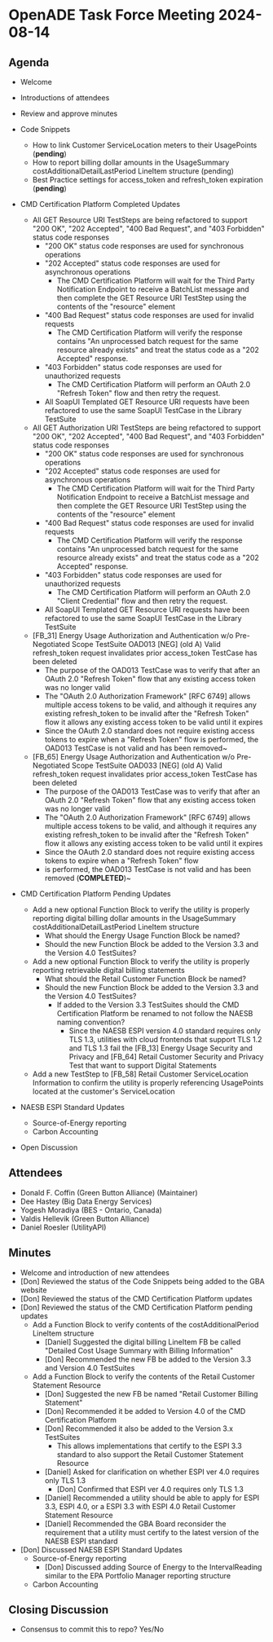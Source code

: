 # OpenADE Task Force Meeting 2024-08-14

## Agenda
* Welcome
* Introductions of attendees
* Review and approve minutes


* Code Snippets
    * How to link Customer ServiceLocation meters to their UsagePoints (**pending**)
    * How to report billing dollar amounts in the UsageSummary costAdditionalDetailLastPeriod LineItem structure 
      (pending)
    * Best Practice settings for access_token and refresh_token expiration (**pending**)


* CMD Certification Platform Completed Updates
    * All GET Resource URI TestSteps are being refactored to support "200 OK", "202 Accepted", "400 Bad Request", 
      and "403 Forbidden" 
      status code responses
        * "200 OK" status code responses are used for synchronous operations
        * "202 Accepted" status code responses are used for asynchronous operations
            * The CMD Certification Platform will wait for the Third Party Notification Endpoint to receive a BatchList 
              message and then complete the GET Resource URI TestStep using the contents of the "resource" element
        * "400 Bad Request" status code responses are used for invalid requests
            * The CMD Certification Platform will verify the response contains "An unprocessed batch request for the 
              same resource already exists" and treat the status code as a "202 Accepted" response.
        * "403 Forbidden" status code responses are used for unauthorized requests
            * The CMD Certification Platform will perform an OAuth 2.0 "Refresh Token" flow and then retry the request. 
        * All SoapUI Templated GET Resource URI requests have been refactored to use the same SoapUI TestCase in the 
          Library TestSuite 
  * All GET Authorization URI TestSteps are being refactored to support "200 OK", "202 Accepted", "400 Bad Request",
    and "403 Forbidden"
    status code responses
      * "200 OK" status code responses are used for synchronous operations
      * "202 Accepted" status code responses are used for asynchronous operations
          * The CMD Certification Platform will wait for the Third Party Notification Endpoint to receive a BatchList
            message and then complete the GET Resource URI TestStep using the contents of the "resource" element
      * "400 Bad Request" status code responses are used for invalid requests
          * The CMD Certification Platform will verify the response contains "An unprocessed batch request for the
            same resource already exists" and treat the status code as a "202 Accepted" response.
      * "403 Forbidden" status code responses are used for unauthorized requests
          * The CMD Certification Platform will perform an OAuth 2.0 "Client Credential" flow and then retry the 
            request.
      * All SoapUI Templated GET Resource URI requests have been refactored to use the same SoapUI TestCase in the
        Library TestSuite
  *  [FB_31] Energy Usage Authorization and Authentication w/o Pre-Negotiated Scope TestSuite OAD013 [NEG]
     (old A) Valid refresh_token request invalidates prior access_token TestCase has been deleted
      * The purpose of the OAD013 TestCase was to verify that after an OAuth 2.0 "Refresh Token" flow that any 
        existing access token was no longer valid
      * The "OAuth 2.0 Authorization Framework" [RFC 6749] allows multiple access tokens to be valid, and although 
        it requires any existing refresh_token to be invalid after the "Refresh Token" flow it allows any existing 
        access token to be valid until it expires
      * Since the OAuth 2.0 standard does not require existing access tokens to expire when a "Refresh Token" flow 
        is performed, the OAD013 TestCase is not valid and has been removed~
  *  [FB_65] Energy Usage Authorization and Authentication w/o Pre-Negotiated Scope TestSuite OAD033 [NEG]
     (old A) Valid refresh_token request invalidates prior access_token TestCase has been deleted
      * The purpose of the OAD013 TestCase was to verify that after an OAuth 2.0 "Refresh Token" flow that any
        existing access token was no longer valid
      * The "OAuth 2.0 Authorization Framework" [RFC 6749] allows multiple access tokens to be valid, and although
        it requires any existing refresh_token to be invalid after the "Refresh Token" flow it allows any existing
        access token to be valid until it expires
      * Since the OAuth 2.0 standard does not require existing access tokens to expire when a "Refresh Token" flow 
      * is performed, the OAD013 TestCase is not valid and has been removed (**COMPLETED**)~ 


* CMD Certification Platform Pending Updates 
  * Add a new optional Function Block to verify the utility is properly reporting digital billing dollar amounts 
    in the UsageSummary costAdditionalDetailLastPeriod LineItem structure
      * What should the Energy Usage Function Block be named? 
      * Should the new Function Block be added to the Version 3.3 and the Version 4.0 TestSuites?
  * Add a new optional Function Block to verify the utility is properly reporting retrievable digital billing 
    statements
      * What should the Retail Customer Function Block be named?
      * Should the new Function Block be added to the Version 3.3 and the Version 4.0 TestSuites?
          * If added to the Version 3.3 TestSuites should the CMD Certification Platform be renamed to not follow 
            the NAESB naming convention?
              * Since the NAESB ESPI version 4.0 standard requires only TLS 1.3, utilities with cloud frontends that 
                support TLS 1.2 and TLS 1.3 fail the [FB_13] Energy Usage Security and Privacy and [FB_64] 
                Retail Customer Security and Privacy Test that want to support Digital Statements
  * Add a new TestStep to [FB_58] Retail Customer ServiceLocation Information to confirm the utility is properly 
    referencing UsagePoints located at the customer's ServiceLocation


* NAESB ESPI Standard Updates
    * Source-of-Energy reporting
    * Carbon Accounting


* Open Discussion

## Attendees
* Donald F. Coffin (Green Button Alliance) (Maintainer)
* Dee Hastey (Big Data Energy Services)
* Yogesh Moradiya (BES - Ontario, Canada)
* Valdis Hellevik (Green Button Alliance)
* Daniel Roesler (UtilityAPI)

## Minutes
* Welcome and introduction of new attendees
* [Don] Reviewed the status of the Code Snippets being added to the GBA website
* [Don] Reviewed the status of the CMD Certification Platform updates
* [Don] Reviewed the status of the CMD Certification Platform pending updates
  * Add a Function Block to verify contents of the costAdditionalPeriod LineItem structure 
    * [Daniel] Suggested the digital billing LineItem FB be called "Detailed Cost Usage Summary with Billing Information"
    * [Don] Recommended the new FB be added to the Version 3.3 and Version 4.0 TestSuites
  * Add a Function Block to verify the contents of the Retail Customer Statement Resource
    * [Don] Suggested the new FB be named "Retail Customer Billing Statement"
    * [Don] Recommended it be added to Version 4.0 of the CMD Certification Platform
    * [Don] Recommended it also be added to the Version 3.x TestSuites
      *  This allows implementations that certify to the ESPI 3.3 standard to also support the Retail Customer 
         Statement Resource
    * [Daniel] Asked for clarification on whether ESPI ver 4.0 requires only TLS 1.3
      * [Don] Confirmed that ESPI ver 4.0 requires only TLS 1.3 
    * [Daniel] Recommended a utility should be able to apply for ESPI 3.3, ESPI 4.0, or a ESPI 3.3 with ESPI 4.0 Retail 
      Customer Statement Resource
    * [Daniel] Recommended the GBA Board reconsider the requirement that a utility must certify to the latest 
      version of the NAESB ESPI standard
* [Don] Discussed NAESB ESPI Standard Updates
    * Source-of-Energy reporting
       * [Don] Discussed adding Source of Energy to the IntervalReading similar to the EPA Portfolio Manager 
         reporting structure
    * Carbon Accounting

## Closing Discussion
* Consensus to commit this to repo? Yes/No
